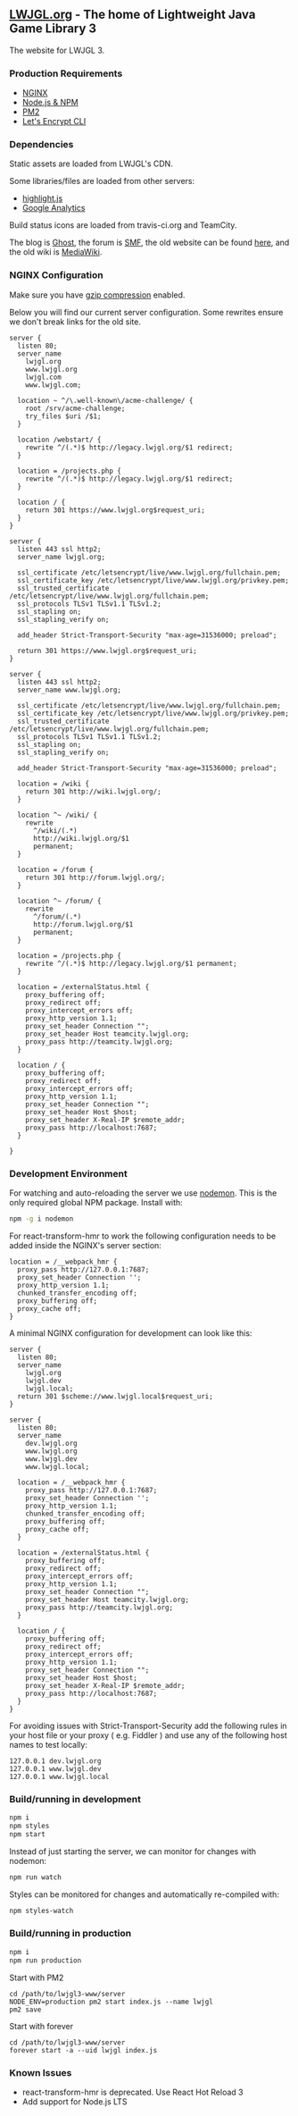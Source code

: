 ## [LWJGL.org](https://www.lwjgl.org) - The home of Lightweight Java Game Library 3

The website for LWJGL 3.

### Production Requirements

- [NGINX](http://nginx.org/)
- [Node.js & NPM](https://nodejs.org/en/)
- [PM2](https://github.com/Unitech/pm2)
- [Let's Encrypt CLI](https://letsencrypt.org/)

### Dependencies

Static assets are loaded from LWJGL's CDN.

Some libraries/files are loaded from other servers:

- [highlight.js](https://highlightjs.org/)
- [Google Analytics](http://www.google.com/analytics)

Build status icons are loaded from travis-ci.org and TeamCity.

The blog is [Ghost](https://ghost.org/), the forum is [SMF](http://www.simplemachines.org/), the old website can be found [here](https://github.com/LWJGL/lwjgl-www), and the old wiki is [MediaWiki](https://www.mediawiki.org/).

### NGINX Configuration

Make sure you have [gzip compression](http://nginx.org/en/docs/http/ngx_http_gzip_module.html) enabled.

Below you will find our current server configuration. Some rewrites ensure we don't break links for the old site.

```Nginx
server {
  listen 80;
  server_name
    lwjgl.org
    www.lwjgl.org
    lwjgl.com
    www.lwjgl.com;

  location ~ ^/\.well-known\/acme-challenge/ {
    root /srv/acme-challenge;
    try_files $uri /$1;
  }

  location /webstart/ {
    rewrite ^/(.*)$ http://legacy.lwjgl.org/$1 redirect;
  }

  location = /projects.php {
    rewrite ^/(.*)$ http://legacy.lwjgl.org/$1 redirect;
  }

  location / {
    return 301 https://www.lwjgl.org$request_uri;
  }
}

server {
  listen 443 ssl http2;
  server_name lwjgl.org;

  ssl_certificate /etc/letsencrypt/live/www.lwjgl.org/fullchain.pem;
  ssl_certificate_key /etc/letsencrypt/live/www.lwjgl.org/privkey.pem;
  ssl_trusted_certificate /etc/letsencrypt/live/www.lwjgl.org/fullchain.pem;
  ssl_protocols TLSv1 TLSv1.1 TLSv1.2;
  ssl_stapling on;
  ssl_stapling_verify on;

  add_header Strict-Transport-Security "max-age=31536000; preload";

  return 301 https://www.lwjgl.org$request_uri;
}

server {
  listen 443 ssl http2;
  server_name www.lwjgl.org;

  ssl_certificate /etc/letsencrypt/live/www.lwjgl.org/fullchain.pem;
  ssl_certificate_key /etc/letsencrypt/live/www.lwjgl.org/privkey.pem;
  ssl_trusted_certificate /etc/letsencrypt/live/www.lwjgl.org/fullchain.pem;
  ssl_protocols TLSv1 TLSv1.1 TLSv1.2;
  ssl_stapling on;
  ssl_stapling_verify on;

  add_header Strict-Transport-Security "max-age=31536000; preload";

  location = /wiki {
    return 301 http://wiki.lwjgl.org/;
  }

  location ^~ /wiki/ {
    rewrite
      ^/wiki/(.*)
      http://wiki.lwjgl.org/$1
      permanent;
  }

  location = /forum {
    return 301 http://forum.lwjgl.org/;
  }

  location ^~ /forum/ {
    rewrite
      ^/forum/(.*)
      http://forum.lwjgl.org/$1
      permanent;
  }

  location = /projects.php {
    rewrite ^/(.*)$ http://legacy.lwjgl.org/$1 permanent;
  }

  location = /externalStatus.html {
    proxy_buffering off;
    proxy_redirect off;
    proxy_intercept_errors off;
    proxy_http_version 1.1;
    proxy_set_header Connection "";
    proxy_set_header Host teamcity.lwjgl.org;
    proxy_pass http://teamcity.lwjgl.org;
  }

  location / {
    proxy_buffering off;
    proxy_redirect off;
    proxy_intercept_errors off;
    proxy_http_version 1.1;
    proxy_set_header Connection "";
    proxy_set_header Host $host;
    proxy_set_header X-Real-IP $remote_addr;
    proxy_pass http://localhost:7687;
  }

}
```

### Development Environment

For watching and auto-reloading the server we use [nodemon](http://nodemon.io/). This is the only required
global NPM package. Install with:

```bash
npm -g i nodemon
```

For react-transform-hmr to work the following configuration needs to be added inside the NGINX's server section:

```Nginx
location = /__webpack_hmr {
  proxy_pass http://127.0.0.1:7687;
  proxy_set_header Connection '';
  proxy_http_version 1.1;
  chunked_transfer_encoding off;
  proxy_buffering off;
  proxy_cache off;
}
```

A minimal NGINX configuration for development can look like this:

```Nginx
server {
  listen 80;
  server_name
    lwjgl.org
    lwjgl.dev
    lwjgl.local;
  return 301 $scheme://www.lwjgl.local$request_uri;
}

server {
  listen 80;
  server_name
    dev.lwjgl.org
    www.lwjgl.org
    www.lwjgl.dev
    www.lwjgl.local;

  location = /__webpack_hmr {
    proxy_pass http://127.0.0.1:7687;
    proxy_set_header Connection '';
    proxy_http_version 1.1;
    chunked_transfer_encoding off;
    proxy_buffering off;
    proxy_cache off;
  }

  location = /externalStatus.html {
    proxy_buffering off;
    proxy_redirect off;
    proxy_intercept_errors off;
    proxy_http_version 1.1;
    proxy_set_header Connection "";
    proxy_set_header Host teamcity.lwjgl.org;
    proxy_pass http://teamcity.lwjgl.org;
  }

  location / {
    proxy_buffering off;
    proxy_redirect off;
    proxy_intercept_errors off;
    proxy_http_version 1.1;
    proxy_set_header Connection "";
    proxy_set_header Host $host;
    proxy_set_header X-Real-IP $remote_addr;
    proxy_pass http://localhost:7687;
  }
}
```

For avoiding issues with Strict-Transport-Security add the following rules in your host file or your proxy ( e.g. Fiddler )
and use any of the following host names to test locally:

```
127.0.0.1 dev.lwjgl.org
127.0.0.1 www.lwjgl.dev
127.0.0.1 www.lwjgl.local
```

### Build/running in development

```bash
npm i
npm styles
npm start
```

Instead of just starting the server, we can monitor for changes with nodemon:

```bash
npm run watch
```

Styles can be monitored for changes and automatically re-compiled with:

```bash
npm styles-watch
```

### Build/running in production

```bash
npm i
npm run production
```

Start with PM2

```
cd /path/to/lwjgl3-www/server
NODE_ENV=production pm2 start index.js --name lwjgl
pm2 save
```

Start with forever

```
cd /path/to/lwjgl3-www/server
forever start -a --uid lwjgl index.js
```

### Known Issues

- react-transform-hmr is deprecated. Use React Hot Reload 3
- Add support for Node.js LTS
